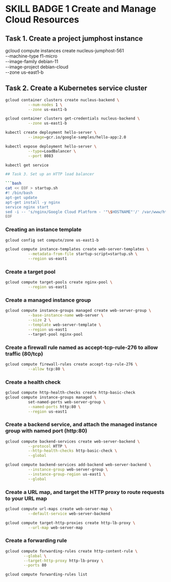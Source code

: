# SKILL BADGE 1 Create and Manage Cloud Resources

## Task 1. Create a project jumphost instance

gcloud compute instances create nucleus-jumphost-561 \
          --machine-type f1-micro  \
          --image-family debian-11  \
          --image-project debian-cloud\
          --zone us-east1-b

## Task 2. Create a Kubernetes service cluster

```bash
gcloud container clusters create nucleus-backend \
          --num-nodes 1 \
          --zone us-east1-b

gcloud container clusters get-credentials nucleus-backend \
          --zone us-east1-b

kubectl create deployment hello-server \
          --image=gcr.io/google-samples/hello-app:2.0

kubectl expose deployment hello-server \
          --type=LoadBalancer \
          --port 8083

kubectl get service

## Task 3. Set up an HTTP load balancer

```bash
cat << EOF > startup.sh
#! /bin/bash
apt-get update
apt-get install -y nginx
service nginx start
sed -i -- 's/nginx/Google Cloud Platform - '"\$HOSTNAME"'/' /var/www/html/index.nginx-debian.html
EOF
```

### Creating an instance template

```bash
gcloud config set compute/zone us-east1-b

gcloud compute instance-templates create web-server-templates \
          --metadata-from-file startup-script=startup.sh \
          --region us-east1
```

### Create a target pool 

```bash
gcloud compute target-pools create nginx-pool \
          --region us-east1
```

### Create a managed instance group

```bash
gcloud compute instance-groups managed create web-server-group \
          --base-instance-name web-server \
          --size 2 \
          --template web-server-template \
          --region us-east1
          --target-pool nginx-pool
```

### Create a firewall rule named as accept-tcp-rule-276 to allow traffic (80/tcp)

```bash
gcloud compute firewall-rules create accept-tcp-rule-276 \
          --allow tcp:80 \
```

### Create a health check

```bash
gcloud compute http-health-checks create http-basic-check
gcloud compute instance-groups managed \
          set-named-ports web-server-group \
          --named-ports http:80 \
          --region us-east1
```

### Create a backend service, and attach the managed instance group with named port (http:80)

```bash
gcloud compute backend-services create web-server-backend \
          --protocol HTTP \
          --http-health-checks http-basic-check \
          --global

gcloud compute backend-services add-backend web-server-backend \
          --instance-group web-server-group \
          --instance-group-region us-east1 \
          --global
```

### Create a URL map, and target the HTTP proxy to route requests to your URL map

```bash
gcloud compute url-maps create web-server-map \
          --default-service web-server-backend

gcloud compute target-http-proxies create http-lb-proxy \
          --url-map web-server-map
```

### Create a forwarding rule

```bash
gcloud compute forwarding-rules create http-content-rule \
        --global \
        --target-http-proxy http-lb-proxy \
        --ports 80

gcloud compute forwarding-rules list
```
